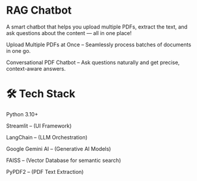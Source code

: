# RAG Chatbot

A smart chatbot that helps you upload multiple PDFs, extract the text, and ask questions about the content — all in one place!

Upload Multiple PDFs at Once – Seamlessly process batches of documents in one go.

Conversational PDF Chatbot – Ask questions naturally and get precise, context-aware answers.

# 🛠️ Tech Stack

Python 3.10+

Streamlit
 – (UI Framework)

LangChain
 – (LLM Orchestration)

Google Gemini AI
 – (Generative AI Models)

FAISS
 – (Vector Database for semantic search)

PyPDF2
 – (PDF Text Extraction)